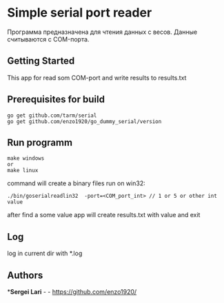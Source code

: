 # Simple serial port reader
Программа предназначена для чтения данных с весов. 
Данные считываются с COM-порта.


## Getting Started
This app for read som COM-port and write results to results.txt

## Prerequisites for build

```
go get github.com/tarm/serial
go get github.com/enzo1920/go_dummy_serial/version
```


## Run programm 
```
make windows
or
make linux 
```
command will create a binary files
run on win32:
```
./bin/goserialreadlin32  -port=<COM_port_int> // 1 or 5 or other int value
```
after find a some value app will create results.txt with value and exit

## Log 
log in current dir with *.log



## Authors

***Sergei Lari** - - https://github.com/enzo1920/

